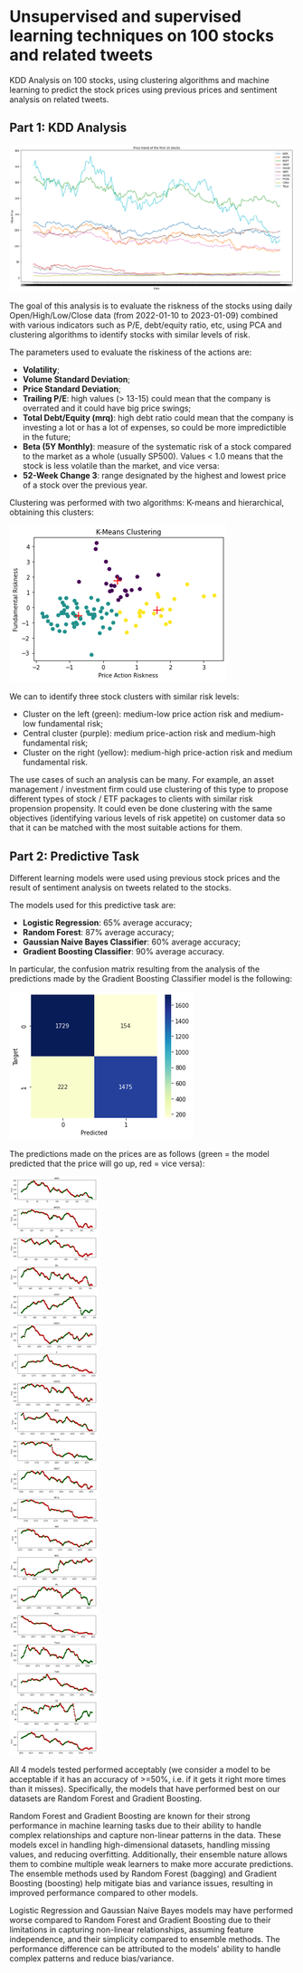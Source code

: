 # Unsupervised and supervised learning techniques on 100 stocks and related tweets

KDD Analysis on 100 stocks, using clustering algorithms and machine learning to predict the stock prices using previous prices and sentiment analysis on related tweets.

## Part 1: KDD Analysis

<img src="./images/stocks.png">

The goal of this analysis is to evaluate the riskness of the stocks using daily Open/High/Low/Close data (from 2022-01-10 to 2023-01-09) combined with various indicators such as P/E, debt/equity ratio, etc, using PCA and clustering algorithms to identify stocks with similar levels of risk.

The parameters used to evaluate the riskiness of the actions are:

- **Volatility**;
- **Volume Standard Deviation**;
- **Price Standard Deviation**;
- **Trailing P/E**: high values (> 13-15) could mean that the company is overrated and it could have big price swings;
- **Total Debt/Equity (mrq)**: high debt ratio could mean that the company is investing a lot or has a lot of expenses, so could be more impredictible in the future;
- **Beta (5Y Monthly)**: measure of the systematic risk of a stock compared to the market as a whole (usually SP500). Values < 1.0 means that the stock is less volatile than the market, and vice versa:
- **52-Week Change 3**: range designated by the highest and lowest price of a stock over the previous year.

Clustering was performed with two algorithms: K-means and hierarchical, obtaining this clusters:

<img src="./images/k-means.png">

We can to identify three stock clusters with similar risk levels:

- Cluster on the left (green): medium-low price action risk and medium-low fundamental risk;
- Central cluster (purple): medium price-action risk and medium-high fundamental risk;
- Cluster on the right (yellow): medium-high price-action risk and medium fundamental risk.

The use cases of such an analysis can be many. For example, an asset management / investment firm could use clustering of this type to propose different types of stock / ETF packages to clients with similar risk propension propensity. It could even be done clustering with the same objectives (identifying various levels of risk appetite) on customer data so that it can be matched with the most suitable actions for them.

## Part 2: Predictive Task

Different learning models were used using previous stock prices and the result of sentiment analysis on tweets related to the stocks.

The models used for this predictive task are:

- **Logistic Regression**: 65% average accuracy;
- **Random Forest**: 87% average accuracy;
- **Gaussian Naive Bayes Classifier**: 60% average accuracy;
- **Gradient Boosting Classifier**: 90% average accuracy.

In particular, the confusion matrix resulting from the analysis of the predictions made by the Gradient Boosting Classifier model is the following:

<img src="./images/matrix.png">

The predictions made on the prices are as follows (green = the model predicted that the price will go up, red = vice versa):

<img src="./images/results.png">

All 4 models tested performed acceptably (we consider a model to be acceptable if it has an accuracy of >=50%, i.e. if it gets it right more times than it misses). Specifically, the models that have performed best on our datasets are Random Forest and Gradient Boosting.

Random Forest and Gradient Boosting are known for their strong performance in machine learning tasks due to their ability to handle complex relationships and capture non-linear patterns in the data. These models excel in handling high-dimensional datasets, handling missing values, and reducing overfitting. Additionally, their ensemble nature allows them to combine multiple weak learners to make more accurate predictions. The ensemble methods used by Random Forest (bagging) and Gradient Boosting (boosting) help mitigate bias and variance issues, resulting in improved performance compared to other models.

Logistic Regression and Gaussian Naive Bayes models may have performed worse compared to Random Forest and Gradient Boosting due to their limitations in capturing non-linear relationships, assuming feature independence, and their simplicity compared to ensemble methods. The performance difference can be attributed to the models' ability to handle complex patterns and reduce bias/variance.
